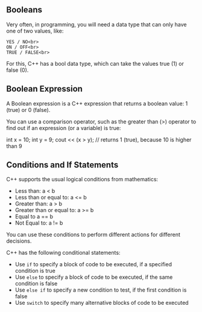 <b><h2>Booleans</h2></b>
Very often, in programming, you will need a data type that can only have one of two values, like:

    YES / NO<br>
    ON / OFF<br>
    TRUE / FALSE<br>

For this, C++ has a bool data type, which can take the values true (1) or false (0).

<b><h2>Boolean Expression</h2></b>
A Boolean expression is a C++ expression that returns a boolean value: 1 (true) or 0 (false).

You can use a comparison operator, such as the greater than (>) operator to find out if an expression (or a variable) is true:

int x = 10;
int y = 9;
cout << (x > y); // returns 1 (true), because 10 is higher than 9 

<b><h2>Conditions and If Statements</h2></b>

<p>C++ supports the usual logical conditions from mathematics:</p>
<ul>
<li>Less than: <span class="w3-codespan">a &lt; b</span></li>
<li>Less than or equal to: <span class="w3-codespan">a &lt;= b</span></li>
<li>Greater than: <span class="w3-codespan">a &gt; b</span></li>
<li>Greater than or equal to: <span class="w3-codespan">a &gt;= b</span></li>
<li>Equal to <span class="w3-codespan">a == b</span></li>
<li>Not Equal to: <span class="w3-codespan">a != b</span></li>
</ul>
<p>You can use these conditions to perform different actions for different decisions.</p>
<p>C++ has the following conditional statements:</p>
<ul>
  <li>Use <code class="w3-codespan">if</code> to specify a block of code to be executed, if a specified condition is true</li>
  <li>Use <code class="w3-codespan">else</code> to specify a block of code to be executed, if the same condition is false</li>
  <li>Use <code class="w3-codespan">else if</code> to specify a new condition to test, if the first condition is false</li>
  <li>Use <code class="w3-codespan">switch</code> to specify many alternative blocks of code to be executed</li>
